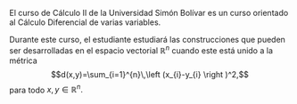 El curso de Cálculo II de la Universidad Simón Bolívar es un curso orientado al Cálculo Diferencial de varias variables.

Durante este curso, el estudiante estudiará las construcciones que pueden ser desarrolladas en el espacio vectorial $\mathbb{R}^n$ cuando este está unido a la métrica $$d(x,y)=\sum_{i=1}^{n}\,\left (x_{i}-y_{i}   \right )^2,$$
para todo $x,y\in{\mathbb{R}^{n}}.$
